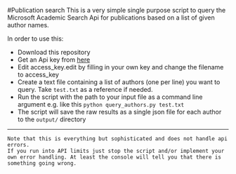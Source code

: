 #Publication search
This is a very simple single purpose script to query the Microsoft Academic Search Api for publications based on a list of given author names.

In order to use this:

* Download this repository
* Get an Api key from [here](https://www.microsoft.com/cognitive-services/en-US/sign-up?ReturnUrl=/cognitive-services/en-us/subscriptions)
* Edit access_key.edit by filling in your own key and change the filename to access_key
* Create a text file containing a list of authors (one per line) you want to query. Take `test.txt` as a reference if needed.
* Run the script with the path to your input file as a command line argument e.g. like this 
`python query_authors.py test.txt`
* The script will save the raw results as a single json file for each author to the `output/` directory

- - - -
```
Note that this is everything but sophisticated and does not handle api errors.
If you run into API limits just stop the script and/or implement your own error handling. At least the console will tell you that there is something going wrong.
```

